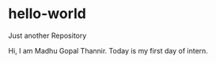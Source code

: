 # hello-world
Just another Repository

Hi, I am Madhu Gopal Thannir. Today is my first day of intern.
